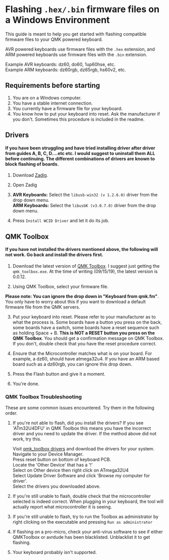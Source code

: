 # Flashing `.hex/.bin` firmware files on a Windows Environment

This guide is meant to help you get started with flashing compatible
firmware files to your QMK powered keyboard. 

AVR powered keyboards use firmware files with the `.hex` extension, and ARM powered keyboards use firmware files with the `.bin` extension. 

Example AVR keyboards: dz60, do60, 1up60hse, etc.  
Example ARM keyboards: dz60rgb, dz65rgb, hs60v2, etc.  

## Requirements before starting
1. You are on a Windows computer.
2. You have a stable internet connection.
3. You currently have a firmware file for your keyboard.
4. You know how to put your keyboard into reset. Ask the manufacturer if you don't. Sometimes this procedure is included in the readme. 

## Drivers

#### If you have been struggling and have tried installing driver after driver from guides A, B, C, D....etc etc. I would suggest to uninstall them ALL before continuing. The different combinations of drivers are known to block flashing of boards. 

1. Download [Zadig](https://zadig.akeo.ie/).

2. Open Zadig

3. **AVR Keyboards:** Select the `libusb-win32 (v 1.2.6.0)` driver from the drop down menu.  
   **ARM Keyboards:** Select the `libusbK (v3.0.7.0)` driver from the drop down menu.  

4. Press `Install WCID Driver` and let it do its job. 

## QMK Toolbox

#### If you have not installed the drivers mentioned above, the following will not work. Go back and install the drivers first. 

1. Download the latest version of [QMK Toolbox](https://github.com/qmk/qmk_toolbox/releases). I suggest just getting the `qmk_toolbox.exe`. At the time of writing (09/15/19), the latest version is 0.0.12. 

2. Using QMK Toolbox, select your firmware file.

**Please note: You can ignore the drop down in "Keyboard from qmk.fm"**. You only have to worry about this if you want to download a default firmware file from the QMK servers. 

3. Put your keyboard into reset. Please refer to your manufacturer as to what the process is. Some boards have a button you press on the back, some boards have a switch, some boards have a reset sequence such as holding Space + B. **This is NOT a RESET button you press on the QMK Toolbox**. You should get a confirmation message on QMK Toolbox. If you don't, double check that you have the reset procedure correct. 

4. Ensure that the Microcontroller matches what is on your board. For example, a dz60, should have atmega32u4. If you have an ARM based board such as a dz60rgb, you can ignore this drop down. 

5. Press the Flash button and give it a moment.

6. You're done. 

### QMK Toolbox Troubleshooting

These are some common issues encountered. Try them in the following order. 

1. If you're not able to flash, did you install the drivers? If you see 'ATm32U4DFU' in QMK Toolbox this means you have the incorrect driver and you need to update the driver. If the method above did not work, try this.

    Visit [qmk_toolbox drivers](https://github.com/qmk/qmk_toolbox/tree/master/windows/QMK%20Toolbox/dfu-prog-usb-1.2.2) and download the drivers for your system.  
    Navigate to your Device Manager.  
    Press reset button on bottom of keyboard PCB.  
    Locate the 'Other Device' that has a '!'  
    Select on Other device then right click on ATmega32U4  
    Select Update Driver Software and click 'Browse my computer for driver'.  
    Select the drivers you downloaded above. 

2. If you're still unable to flash, double check that the microcontroller selected is indeed correct. When plugging in your keyboard, the tool will actually report what microcontroller it is seeing.

3. If you're still unable to flash, try to run the Toolbox as administrator by right clicking on the executable and pressing `Run as administrator`

4. If flashing on a pro-micro, check your anti-virus software to see if either QMKToolbox or avrdude has been blacklisted. Unblacklist it to get flashing. 

5. Your keyboard probably isn't supported. 
